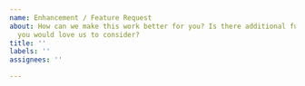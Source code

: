```yaml
---
name: Enhancement / Feature Request
about: How can we make this work better for you? Is there additional functionality
  you would love us to consider?
title: ''
labels: ''
assignees: ''

---
```


<!-- INSERT ACTUAL TEMPLATE HERE -->
